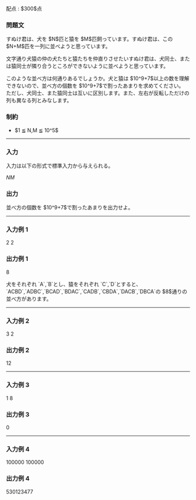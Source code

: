 
<div>

<span>

<span>

<p>
配点 : $300$点
</p>

<div>

<section>

### **問題文**

<p>
すぬけ君は、犬を $N$匹と猿を $M$匹飼っています。すぬけ君は、この $N+M$匹を一列に並べようと思っています。
</p>

<p>
文字通り犬猿の仲の犬たちと猿たちを仲直りさせたいすぬけ君は、犬同士、または猿同士が隣り合うところができないように並べようと思っています。
</p>

<p>
このような並べ方は何通りあるでしょうか。犬と猿は $10^9+7$以上の数を理解できないので、並べ方の個数を $10^9+7$で割ったあまりを求めてください。
ただし、犬同士、また猿同士は互いに区別します。また、左右が反転しただけの列も異なる列とみなします。
</p>

</section>

</div>

<div>

<section>

### **制約**

<ul>

<li>
$1 ≦ N,M ≦ 10^5$
</li>

</ul>

</section>

</div>

---

<div>

<div>

<section>

### **入力**

<p>
入力は以下の形式で標準入力から与えられる。
</p>

<div>

$N$$M$
</div>

</section>

</div>

<div>

<section>

### **出力**

<p>
並べ方の個数を $10^9+7$で割ったあまりを出力せよ。
</p>

</section>

</div>

</div>

---

<div>

<section>

### **入力例 1**

<div>

2 2

</div>

</section>

</div>

<div>

<section>

### **出力例 1**

<div>

8

</div>

<p>
犬をそれぞれ `A`,`B`とし、猿をそれぞれ `C`,`D`とすると、`ACBD`,`ADBC`,`BCAD`,`BDAC`,`CADB`,`CBDA`,`DACB`,`DBCA`の $8$通りの並べ方があります。
</p>

</section>

</div>

---

<div>

<section>

### **入力例 2**

<div>

3 2

</div>

</section>

</div>

<div>

<section>

### **出力例 2**

<div>

12

</div>

</section>

</div>

---

<div>

<section>

### **入力例 3**

<div>

1 8

</div>

</section>

</div>

<div>

<section>

### **出力例 3**

<div>

0

</div>

</section>

</div>

---

<div>

<section>

### **入力例 4**

<div>

100000 100000

</div>

</section>

</div>

<div>

<section>

### **出力例 4**

<div>

530123477

</div>

</section>

</div>

</span>

</span>

</div>

